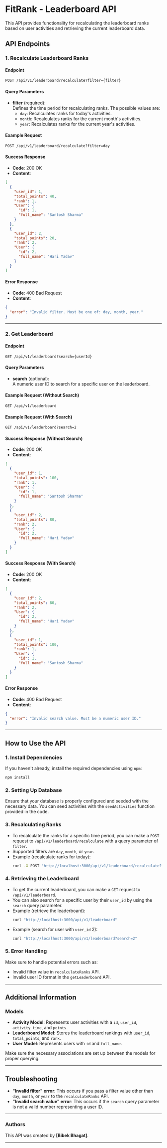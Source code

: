 
# FitRank - Leaderboard API

This API provides functionality for recalculating the leaderboard ranks based on user activities and retrieving the current leaderboard data.

## API Endpoints

### 1. **Recalculate Leaderboard Ranks**

#### Endpoint
```http
POST /api/v1/leaderboard/recalculate?filter={filter}
```

#### Query Parameters
- **filter** (required):  
  Defines the time period for recalculating ranks. The possible values are:
  - `day`: Recalculates ranks for today's activities.
  - `month`: Recalculates ranks for the current month's activities.
  - `year`: Recalculates ranks for the current year's activities.

#### Example Request
```http
POST /api/v1/leaderboard/recalculate?filter=day
```

#### Success Response
- **Code**: 200 OK
- **Content**:
```json
[
  {
    "user_id": 1,
    "total_points": 40,
    "rank": 1,
    "User": {
      "id": 1,
      "full_name": "Santosh Sharma"
    }
  },
  {
    "user_id": 2,
    "total_points": 20,
    "rank": 2,
    "User": {
      "id": 2,
      "full_name": "Hari Yadav"
    }
  }
]
```

#### Error Response
- **Code**: 400 Bad Request
- **Content**:
```json
{
  "error": "Invalid filter. Must be one of: day, month, year."
}
```

---

### 2. **Get Leaderboard**

#### Endpoint
```http
GET /api/v1/leaderboard?search={userId}
```

#### Query Parameters
- **search** (optional):  
  A numeric user ID to search for a specific user on the leaderboard.

#### Example Request (Without Search)
```http
GET /api/v1/leaderboard
```

#### Example Request (With Search)
```http
GET /api/v1/leaderboard?search=2
```

#### Success Response (Without Search)
- **Code**: 200 OK
- **Content**:
```json
[
  {
    "user_id": 1,
    "total_points": 100,
    "rank": 1,
    "User": {
      "id": 1,
      "full_name": "Santosh Sharma"
    }
  },
  {
    "user_id": 2,
    "total_points": 80,
    "rank": 2,
    "User": {
      "id": 2,
      "full_name": "Hari Yadav"
    }
  }
]
```

#### Success Response (With Search)
- **Code**: 200 OK
- **Content**:
```json
[
  {
    "user_id": 2,
    "total_points": 80,
    "rank": 2,
    "User": {
      "id": 2,
      "full_name": "Hari Yadav"
    }
  },
  {
    "user_id": 1,
    "total_points": 100,
    "rank": 1,
    "User": {
      "id": 1,
      "full_name": "Santosh Sharma"
    }
  }
]
```

#### Error Response
- **Code**: 400 Bad Request
- **Content**:
```json
{
  "error": "Invalid search value. Must be a numeric user ID."
}
```

---

## How to Use the API

### 1. **Install Dependencies**

If you haven't already, install the required dependencies using `npm`:

```bash
npm install
```

### 2. **Setting Up Database**

Ensure that your database is properly configured and seeded with the necessary data. You can seed activities with the `seedActivities` function provided in the code.

### 3. **Recalculating Ranks**

- To recalculate the ranks for a specific time period, you can make a `POST` request to `/api/v1/leaderboard/recalculate` with a query parameter of `filter`.
- Supported filters are `day`, `month`, or `year`.
- Example (recalculate ranks for today):
  ```bash
  curl -X POST "http://localhost:3000/api/v1/leaderboard/recalculate?filter=day"
  ```

### 4. **Retrieving the Leaderboard**

- To get the current leaderboard, you can make a `GET` request to `/api/v1/leaderboard`.
- You can also search for a specific user by their `user_id` by using the `search` query parameter.
- Example (retrieve the leaderboard):
  ```bash
  curl "http://localhost:3000/api/v1/leaderboard"
  ```
- Example (search for user with `user_id` 2):
  ```bash
  curl "http://localhost:3000/api/v1/leaderboard?search=2"
  ```

### 5. **Error Handling**

Make sure to handle potential errors such as:
- Invalid filter value in `recalculateRanks` API.
- Invalid user ID format in the `getLeaderboard` API.
  
---

## Additional Information

### Models

- **Activity Model**: Represents user activities with a `id`, `user_id`, `activity_time`, and `points`.
- **Leaderboard Model**: Stores the leaderboard rankings with `user_id`, `total_points`, and `rank`.
- **User Model**: Represents users with `id` and `full_name`.

Make sure the necessary associations are set up between the models for proper querying.

---

## Troubleshooting

- **"Invalid filter" error**: This occurs if you pass a filter value other than `day`, `month`, or `year` to the `recalculateRanks` API.
- **"Invalid search value" error**: This occurs if the `search` query parameter is not a valid number representing a user ID.

---

### Authors

This API was created by **[Bibek Bhagat]**.

---
